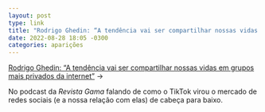 ```yaml
---
layout: post
type: link
title: "Rodrigo Ghedin: “A tendência vai ser compartilhar nossas vidas em grupos mais privados da internet”, na Revista Gama"
date: 2022-08-28 18:05 -0300
categories: aparições
---
```

<p class="link-externo"><a href="https://gamarevista.uol.com.br/podcast/podcast-da-semana/as-novas-formas-de-compartilhar-e-consumir-conteudo-na-internet/">Rodrigo Ghedin: “A tendência vai ser compartilhar nossas vidas em grupos mais privados da internet”</a> &rarr;</p>

No podcast da _Revista Gama_ falando de como o TikTok virou o mercado de redes sociais (e a nossa relação com elas) de cabeça para baixo.